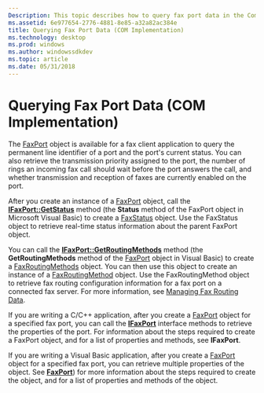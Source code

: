 ```yaml
---
Description: This topic describes how to query fax port data in the Component Object Model (COM) implementation environment.
ms.assetid: 6e977654-2776-4881-8e85-a32a82ac384e
title: Querying Fax Port Data (COM Implementation)
ms.technology: desktop
ms.prod: windows
ms.author: windowssdkdev
ms.topic: article
ms.date: 05/31/2018
---
```


# Querying Fax Port Data (COM Implementation)

The [FaxPort](-mfax-faxport.md) object is available for a fax client application to query the permanent line identifier of a port and the port's current status. You can also retrieve the transmission priority assigned to the port, the number of rings an incoming fax call should wait before the port answers the call, and whether transmission and reception of faxes are currently enabled on the port.

After you create an instance of a [FaxPort](-mfax-faxport.md) object, call the [**IFaxPort::GetStatus**](/previous-versions/windows/desktop/api/Faxcom/nf-faxcom-ifaxport-getstatus) method (the **Status** method of the FaxPort object in Microsoft Visual Basic) to create a [FaxStatus](-mfax-faxstatus.md) object. Use the FaxStatus object to retrieve real-time status information about the parent FaxPort object.

You can call the [**IFaxPort::GetRoutingMethods**](/previous-versions/windows/desktop/api/Faxcom/nf-faxcom-ifaxport-getroutingmethods) method (the **GetRoutingMethods** method of the [FaxPort](-mfax-faxport.md) object in Visual Basic) to create a [FaxRoutingMethods](-mfax-faxroutingmethods.md) object. You can then use this object to create an instance of a [FaxRoutingMethod](-mfax-faxroutingmethod.md) object. Use the FaxRoutingMethod object to retrieve fax routing configuration information for a fax port on a connected fax server. For more information, see [Managing Fax Routing Data](-mfax-managing-fax-routing-data.md).

If you are writing a C/C++ application, after you create a [FaxPort](-mfax-faxport.md) object for a specified fax port, you can call the [**IFaxPort**](/previous-versions/windows/desktop/api/Faxcom/nn-faxcom-ifaxport) interface methods to retrieve the properties of the port. For information about the steps required to create a FaxPort object, and for a list of properties and methods, see **IFaxPort**.

If you are writing a Visual Basic application, after you create a [FaxPort](-mfax-faxport.md) object for a specified fax port, you can retrieve multiple properties of the object. See [**FaxPort**](-mfax-faxport-object-visual-basic-.md)) for more information about the steps required to create the object, and for a list of properties and methods of the object.

 

 




